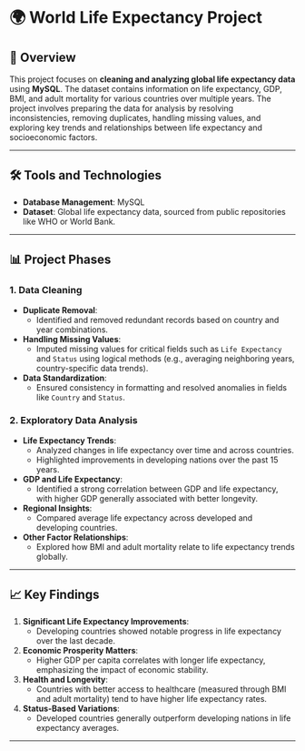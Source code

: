 # 🌍 World Life Expectancy Project

## 📌 Overview
This project focuses on **cleaning and analyzing global life expectancy data** using **MySQL**. The dataset contains information on life expectancy, GDP, BMI, and adult mortality for various countries over multiple years. The project involves preparing the data for analysis by resolving inconsistencies, removing duplicates, handling missing values, and exploring key trends and relationships between life expectancy and socioeconomic factors.

---

## 🛠 Tools and Technologies
- **Database Management**: MySQL
- **Dataset**: Global life expectancy data, sourced from public repositories like WHO or World Bank.

---

## 📊 Project Phases

### 1. **Data Cleaning**
- **Duplicate Removal**:
  - Identified and removed redundant records based on country and year combinations.
- **Handling Missing Values**:
  - Imputed missing values for critical fields such as `Life Expectancy` and `Status` using logical methods (e.g., averaging neighboring years, country-specific data trends).
- **Data Standardization**:
  - Ensured consistency in formatting and resolved anomalies in fields like `Country` and `Status`.

### 2. **Exploratory Data Analysis**
- **Life Expectancy Trends**:
  - Analyzed changes in life expectancy over time and across countries.
  - Highlighted improvements in developing nations over the past 15 years.
- **GDP and Life Expectancy**:
  - Identified a strong correlation between GDP and life expectancy, with higher GDP generally associated with better longevity.
- **Regional Insights**:
  - Compared average life expectancy across developed and developing countries.
- **Other Factor Relationships**:
  - Explored how BMI and adult mortality relate to life expectancy trends globally.

---

## 📈 Key Findings
1. **Significant Life Expectancy Improvements**:
   - Developing countries showed notable progress in life expectancy over the last decade.
2. **Economic Prosperity Matters**:
   - Higher GDP per capita correlates with longer life expectancy, emphasizing the impact of economic stability.
3. **Health and Longevity**:
   - Countries with better access to healthcare (measured through BMI and adult mortality) tend to have higher life expectancy rates.
4. **Status-Based Variations**:
   - Developed countries generally outperform developing nations in life expectancy averages.

---



